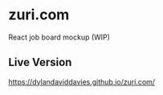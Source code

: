 # zuri.com
 React job board mockup (WIP)
 
## Live Version
https://dylandaviddavies.github.io/zuri.com/
